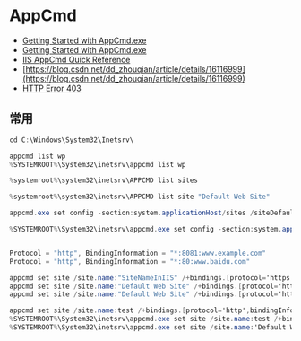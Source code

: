 # AppCmd

- [Getting Started with AppCmd.exe](https://docs.microsoft.com/en-us/iis/get-started/getting-started-with-iis/getting-started-with-appcmdexe)
- [Getting Started with AppCmd.exe](https://docs.microsoft.com/en-us/iis/get-started/getting-started-with-iis/getting-started-with-appcmdexe)
- [IIS AppCmd Quick Reference](https://blogs.msdn.microsoft.com/mikezh/2012/04/23/iis-appcmd-quick-reference/)
- [https://blog.csdn.net/dd_zhouqian/article/details/16116999](https://blog.csdn.net/dd_zhouqian/article/details/16116999)
- [HTTP Error 403](http://toastergremlin.com/?p=308)

## 常用

```c#
cd C:\Windows\System32\Inetsrv\

appcmd list wp
%SYSTEMROOT%\System32\inetsrv\appcmd list wp

%systemroot%\system32\inetsrv\APPCMD list sites

%systemroot%\system32\inetsrv\APPCMD list site "Default Web Site"

appcmd.exe set config -section:system.applicationHost/sites /siteDefaults.bindings.[protocol='http',bindingInformation='*:8080:contoso.com'].bindingInformation:"127.0.0.1:8080:" /commit:apphost

%SYSTEMROOT%\System32\inetsrv\appcmd.exe set config -section:system.applicationHost/sites /siteDefaults.bindings.[protocol='http',bindingInformation='*:8080:contoso.com'].bindingInformation:"127.0.0.1:8080:" /commit:apphost


Protocol = "http", BindingInformation = "*:8081:www.example.com"
Protocol = "http", BindingInformation = "*:80:www.baidu.com"

appcmd set site /site.name:"SiteNameInIIS" /+bindings.[protocol='https',bindingInformation='IP.Add.re.ss:443:www.example.com']
appcmd set site /site.name:"Default Web Site" /+bindings.[protocol='https',bindingInformation='IP.Add.re.ss:443:www.example.com']
appcmd set site /site.name:"Default Web Site" /+bindings.[protocol='http',bindingInformation='*:8081:www.example.com']

appcmd set site /site.name:test /+bindings.[protocol='http',bindingInformation='*:80:mitest']
%SYSTEMROOT%\System32\inetsrv\appcmd.exe set site /site.name:test /+bindings.[protocol='http',bindingInformation='*:80:mitest']
%SYSTEMROOT%\System32\inetsrv\appcmd.exe set site /site.name:'Default Web Site' /+bindings.[protocol='http',bindingInformation='*:80:mitest']
```
